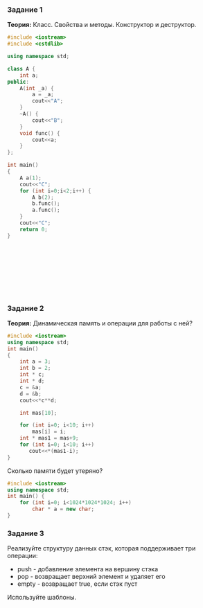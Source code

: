 ### Задание 1
**Теория:** Класс. Свойства и методы. Конструктор и деструктор.

```cpp
#include <iostream>
#include <cstdlib>

using namespace std;

class A {
    int a;
public:
    A(int _a) {
        a = _a;
        cout<<"A";
    }
    ~A() {
        cout<<"B";
    }
    void func() {
        cout<<a;
    }
};

int main()
{
    A a(1);
    cout<<"C";
    for (int i=0;i<2;i++) {
        A b(2);
        b.func();
        a.func();
    }
    cout<<"C";
    return 0;
}











```


### Задание 2
**Теория:** Динамическая память и операции для работы с ней?

```cpp
#include <iostream>
using namespace std;
int main()
{
    int a = 3;
    int b = 2;
    int * c;
    int * d;
    c = &a;
    d = &b;
    cout<<*c**d;

    int mas[10];

    for (int i=0; i<10; i++)
        mas[i] = i;
    int * mas1 = mas+9;
    for (int i=0; i<10; i++)
       cout<<*(mas1-i);
}
```
Сколько памяти будет утеряно?
```cpp
#include <iostream>
using namespace std;
int main() {
    for (int i=0; i<1024*1024*1024; i++)
        char * a = new char;
}
```
### Задание 3
Реализуйте структуру данных стэк, которая поддерживает три операции:
 - push - добавление элемента на вершину стэка
 - pop - возвращает верхний элемент и удаляет его
 - empty - возвращает true, если стэк пуст

Используйте шаблоны.

